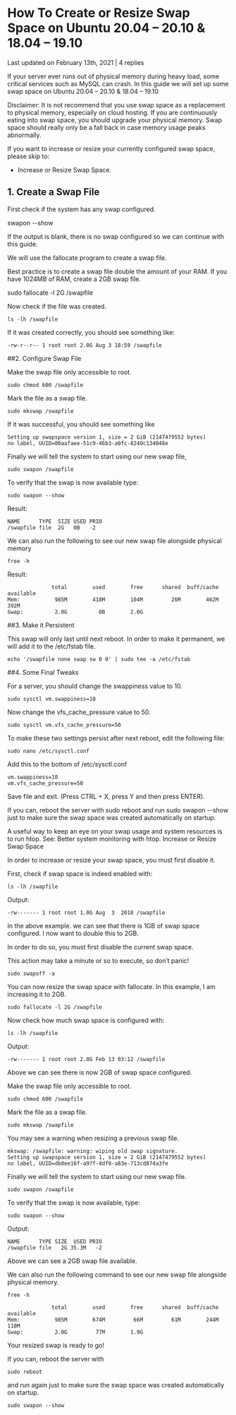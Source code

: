 # How To Create or Resize Swap Space on Ubuntu 20.04 – 20.10 & 18.04 – 19.10
Last updated on February 13th, 2021 | 4 replies

If your server ever runs out of physical memory during heavy load, some critical services such as MySQL can crash. In this guide we will set up some swap space on Ubuntu 20.04 – 20.10 & 18.04 – 19.10

Disclaimer: It is not recommend that you use swap space as a replacement to physical memory, especially on cloud hosting. If you are continuously eating into swap space, you should upgrade your physical memory. Swap space should really only be a fall back in case memory usage peaks abnormally.

If you want to increase or resize your currently configured swap space, please skip to:

-    Increase or Resize Swap Space.

## 1. Create a Swap File

First check if the system has any swap configured.

swapon --show

If the output is blank, there is no swap configured so we can continue with this guide.

We will use the fallocate program to create a swap file.

Best practice is to create a swap file double the amount of your RAM. If you have 1024MB of RAM, create a 2GB swap file.

sudo fallocate -l 2G /swapfile

Now check if the file was created.

```
ls -lh /swapfile
```

If it was created correctly, you should see something like:

```
-rw-r--r-- 1 root root 2.0G Aug 3 18:59 /swapfile
```

##2. Configure Swap File

Make the swap file only accessible to root.

```
sudo chmod 600 /swapfile
```

Mark the file as a swap file.

```
sudo mkswap /swapfile
```

If it was successful, you should see something like

```
Setting up swapspace version 1, size = 2 GiB (2147479552 bytes)
no label, UUID=00aafaee-51c9-46b3-a0fc-8240c134048e
```

Finally we will tell the system to start using our new swap file,

```
sudo swapon /swapfile
```

To verify that the swap is now available type:

```
sudo swapon --show
```

Result:

```
NAME      TYPE  SIZE USED PRIO
/swapfile file  2G   0B   -2
```

We can also run the following to see our new swap file alongside physical memory

```
free -h
```

Result:

```
              total        used        free      shared  buff/cache   available
Mem:           985M        418M        104M         26M        462M        392M
Swap:          2.0G          0B        2.0G
```

##3. Make it Persistent

This swap will only last until next reboot. In order to make it permanent, we will add it to the /etc/fstab file.

```
echo '/swapfile none swap sw 0 0' | sudo tee -a /etc/fstab

```

##4. Some Final Tweaks

For a server, you should change the swappiness value to 10.

```
sudo sysctl vm.swappiness=10
```

Now change the vfs_cache_pressure value to 50.

```
sudo sysctl vm.vfs_cache_pressure=50
```

To make these two settings persist after next reboot, edit the following file:

```
sudo nano /etc/sysctl.conf
```

Add this to the bottom of /etc/sysctl.conf

```
vm.swappiness=10
vm.vfs_cache_pressure=50
```

Save file and exit. (Press CTRL + X, press Y and then press ENTER).

If you can, reboot the server with sudo reboot and run sudo swapon --show just to make sure the swap space was created automatically on startup.

A useful way to keep an eye on your swap usage and system resources is to run htop. See: Better system monitoring with htop.
Increase or Resize Swap Space

In order to increase or resize your swap space, you must first disable it.

First, check if swap space is indeed enabled with:

```
ls -lh /swapfile
```

Output:

```
-rw------- 1 root root 1.0G Aug  3  2018 /swapfile
```

In the above example. we can see that there is 1GB of swap space configured. I now want to double this to 2GB.

In order to do so, you must first disable the current swap space.

This action may take a minute or so to execute, so don’t panic!

```
sudo swapoff -a
```

You can now resize the swap space with fallocate. In this example, I am increasing it to 2GB.

```
sudo fallocate -l 2G /swapfile
```

Now check how much swap space is configured with:

```
ls -lh /swapfile
```

Output:

```
-rw------- 1 root root 2.0G Feb 13 03:12 /swapfile
```

Above we can see there is now 2GB of swap space configured.

Make the swap file only accessible to root.

```
sudo chmod 600 /swapfile
```

Mark the file as a swap file.

```
sudo mkswap /swapfile
```

You may see a warning when resizing a previous swap file.

```
mkswap: /swapfile: warning: wiping old swap signature.
Setting up swapspace version 1, size = 2 GiB (2147479552 bytes)
no label, UUID=db0ee16f-a97f-4df0-a83e-713cd874a3fe
```

Finally we will tell the system to start using our new swap file.

```
sudo swapon /swapfile
```

To verify that the swap is now available, type:

```
sudo swapon --show
```

Output:

```
NAME      TYPE SIZE  USED PRIO
/swapfile file   2G 35.3M   -2
```

Above we can see a 2GB swap file available.

We can also run the following command to see our new swap file alongside physical memory.

```
free -h
```

```
              total        used        free      shared  buff/cache   available
Mem:           985M        674M         66M         61M        244M        110M
Swap:          2.0G         77M        1.9G
```

Your resized swap is ready to go!

If you can, reboot the server with

```
sudo reboot
```

and run again just to make sure the swap space was created automatically on startup.

```
sudo swapon --show
```
